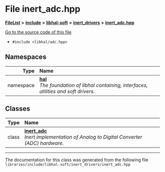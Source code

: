 

# File inert\_adc.hpp



[**FileList**](files.md) **>** [**include**](dir_cba0faac6e93618a6e2539705915bd70.md) **>** [**libhal-soft**](dir_d4bad6877cf31bc2d39b696d7a305013.md) **>** [**inert\_drivers**](dir_140c0a66abe76384f84bfc7661372b14.md) **>** [**inert\_adc.hpp**](inert__adc_8hpp.md)

[Go to the source code of this file](inert__adc_8hpp_source.md)



* `#include <libhal/adc.hpp>`













## Namespaces

| Type | Name |
| ---: | :--- |
| namespace | [**hal**](namespacehal.md) <br>_The foundation of libhal containing, interfaces, utilities and soft drivers._  |


## Classes

| Type | Name |
| ---: | :--- |
| class | [**inert\_adc**](classhal_1_1inert__adc.md) <br>_Inert implementation of Analog to Digital Converter (ADC) hardware._  |



















































------------------------------
The documentation for this class was generated from the following file `libraries/include/libhal-soft/inert_drivers/inert_adc.hpp`

